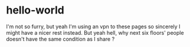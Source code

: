 # hello-world

I'm not so furry, but yeah I'm using an vpn to these pages so sincerely I might have a nicer rest instead. But yeah hell, why next six floors' people doesn't have the same condition as I share ?
